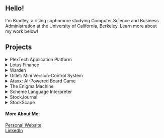 ## Hello!

I'm Bradley, a rising sophomore studying Computer Science and Business Administration at the University of California, Berkeley.
Learn more about my work below!

## Projects

<details>
  <summary> PlexTech Application Platform </summary>
  
  - Languages used: Python, JavaScript, HTML/CSS
  
  - Frameworks/tools used: React.js, MaterialUI, Flask, MongoDB, AWS EC2, AWS Amplify
  
  - [Backend Repository](https://github.com/bradley-tian/plextech-application-backend.git)
  
  - [Frontend Repository](https://github.com/bradley-tian/plextech-application-frontend.git)
 
  <br/>
  
</details>

<details>
  <summary> Lotus Finance </summary>
  
  - Languages used: Python, JavaScript, SQL, HTML/CSS
  
  - Frameworks/tools used: Flask, PostgreSQL, Amazon Web Services (AWS), Heroku, React.js, Yahoo Finance API
  
  - [Backend Repository](https://github.com/bradley-tian/Lotus_Backend)
  
  - [Frontend Repository](https://github.com/aardisaputra/ta_sim_frontend)
 
  <br/>
  
</details>

<details>
  <summary> Warden </summary>
  
  - Languages used: Python, JavaScript
  
  - Frameworks/tools used: Flask, Heroku, React Native
  
  - [Repository](https://github.com/bradley-tian/Warden)
  
  <br/>
  
</details>

<details>
  <summary> Gitlet: Mini Version-Control System </summary>
  
  - Languages used: Java
  
  - Frameworks/tools used: JUnit, UNIX, File I/O
  
  - [Repository](https://github.com/bradley-tian/gitlet)
  
  <br/>
  
</details>

<details>
  <summary> Ataxx: AI-Powered Board Game </summary>
  
  - Languages used: Java
  
  - Frameworks/tools used: JUnit
  
  - [Repository](https://github.com/bradley-tian/ataxx)
  
  <br/>
  
</details>

<details>
  <summary> The Enigma Machine </summary>
  
  - Languages used: Java
  
  - Frameworks/tools used: JUnit
  
  - [Repository](https://github.com/bradley-tian/Enigma-Simulator)
  
  <br/>
  
</details>

<details>
  <summary> Scheme Language Interpreter </summary>
  
  - Languages used: Python
  
  - [Repository](https://github.com/bradley-tian/Scheme-Interpreter)
  
  <br/>
  
</details>

<details>
  <summary> StockJournal </summary>
  
  - Languages used: Java
  
  - Frameworks/tools used: Yahoo Finance API, Java Swing, File I/O
  
  - [Repository](https://github.com/bradley-tian/StockJournal)
  
  <br/>
  
</details>

<details>
  <summary> StockScape </summary>
  
  - Languages used: Java
  
  - Frameworks/tools used: Yahoo Finance API, Apache Derby, JDBC, Java Swing
  
  - [Repository](https://github.com/bradley-tian/Stockscape)
  
  <br/>
  
</details>

#### More About Me:
[Personal Website](https://bradley-tian.github.io/)
<br/>
[LinkedIn](https://www.linkedin.com/in/bradley-tian-22582118b/)
